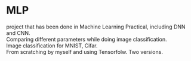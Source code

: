 # MLP
project that has been done in Machine Learning Practical, including DNN and CNN.\
Comparing different parameters while doing image classification.\
Image classification for MNIST, Cifar.\
From scratching by myself and using Tensorfolw.  Two versions.
